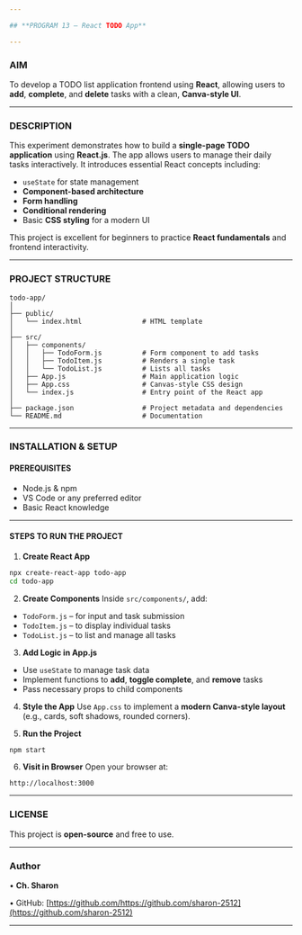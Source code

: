 ```yaml
---

## **PROGRAM 13 – React TODO App**

---
```


### **AIM**

To develop a TODO list application frontend using **React**, allowing users to **add**, **complete**, and **delete** tasks with a clean, **Canva-style UI**.

---

### **DESCRIPTION**

This experiment demonstrates how to build a **single-page TODO application** using **React.js**. The app allows users to manage their daily tasks interactively. It introduces essential React concepts including:

* `useState` for state management
* **Component-based architecture**
* **Form handling**
* **Conditional rendering**
* Basic **CSS styling** for a modern UI

This project is excellent for beginners to practice **React fundamentals** and frontend interactivity.

---

### **PROJECT STRUCTURE**

```
todo-app/
│
├── public/
│   └── index.html               # HTML template
│
├── src/
│   ├── components/
│   │   ├── TodoForm.js          # Form component to add tasks
│   │   ├── TodoItem.js          # Renders a single task
│   │   └── TodoList.js          # Lists all tasks
│   ├── App.js                   # Main application logic
│   ├── App.css                  # Canvas-style CSS design
│   └── index.js                 # Entry point of the React app
│
├── package.json                 # Project metadata and dependencies
└── README.md                    # Documentation
```

---

### **INSTALLATION & SETUP**

#### **PREREQUISITES**

* Node.js & npm
* VS Code or any preferred editor
* Basic React knowledge

---

#### **STEPS TO RUN THE PROJECT**

1. **Create React App**

```bash
npx create-react-app todo-app
cd todo-app
```

2. **Create Components**
   Inside `src/components/`, add:

* `TodoForm.js` – for input and task submission
* `TodoItem.js` – to display individual tasks
* `TodoList.js` – to list and manage all tasks

3. **Add Logic in App.js**

* Use `useState` to manage task data
* Implement functions to **add**, **toggle complete**, and **remove** tasks
* Pass necessary props to child components

4. **Style the App**
   Use `App.css` to implement a **modern Canva-style layout** (e.g., cards, soft shadows, rounded corners).

5. **Run the Project**

```bash
npm start
```

6. **Visit in Browser**
   Open your browser at:

```
http://localhost:3000
```

---

### **LICENSE**

This project is **open-source** and free to use.

---

### **Author**

• **Ch. Sharon**

• GitHub: [https://github.com/https://github.com/sharon-2512](https://github.com/sharon-2512)

---
